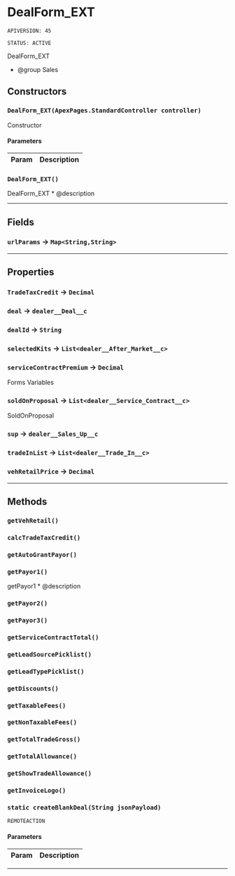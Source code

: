 # DealForm_EXT

`APIVERSION: 45`

`STATUS: ACTIVE`

DealForm_EXT 
 * @group Sales

## Constructors
### `DealForm_EXT(ApexPages.StandardController controller)`

Constructor

#### Parameters
|Param|Description|
|---|---|

### `DealForm_EXT()`

DealForm_EXT 
     * @description

---
## Fields

### `urlParams` → `Map<String,String>`


---
## Properties

### `TradeTaxCredit` → `Decimal`


### `deal` → `dealer__Deal__c`


### `dealId` → `String`


### `selectedKits` → `List<dealer__After_Market__c>`


### `serviceContractPremium` → `Decimal`


Forms Variables

### `soldOnProposal` → `List<dealer__Service_Contract__c>`


SoldOnProposal

### `sup` → `dealer__Sales_Up__c`


### `tradeInList` → `List<dealer__Trade_In__c>`


### `vehRetailPrice` → `Decimal`


---
## Methods
### `getVehRetail()`
### `calcTradeTaxCredit()`
### `getAutoGrantPayor()`
### `getPayor1()`

getPayor1 
     * @description

### `getPayor2()`
### `getPayor3()`
### `getServiceContractTotal()`
### `getLeadSourcePicklist()`
### `getLeadTypePicklist()`
### `getDiscounts()`
### `getTaxableFees()`
### `getNonTaxableFees()`
### `getTotalTradeGross()`
### `getTotalAllowance()`
### `getShowTradeAllowance()`
### `getInvoiceLogo()`
### `static createBlankDeal(String jsonPayload)`

`REMOTEACTION`
#### Parameters
|Param|Description|
|---|---|

---
